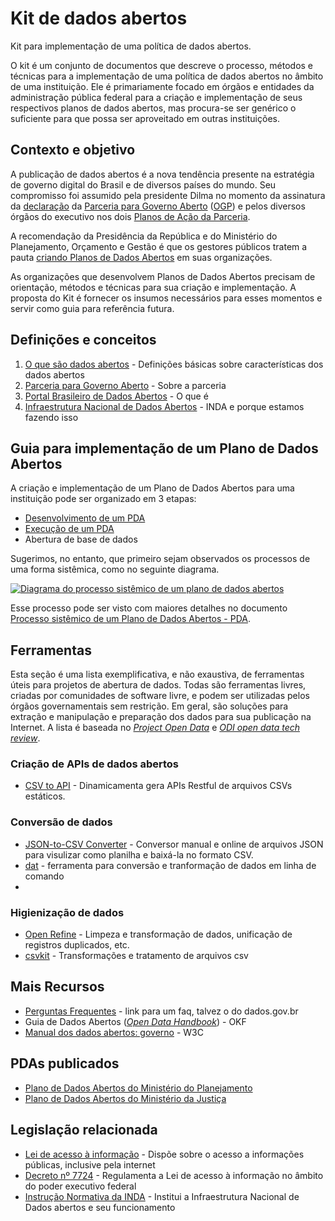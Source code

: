 Kit de dados abertos
====

Kit para implementação de uma política de dados abertos.

O kit é um conjunto de documentos que descreve o processo, métodos e técnicas
para a implementação de uma política de dados abertos no âmbito de uma
instituição. Ele é primariamente focado em órgãos e entidades da administração
pública federal para a criação e implementação de seus respectivos planos de
dados abertos, mas procura-se ser genérico o suficiente para que possa ser
aproveitado em outras instituições.

## Contexto e objetivo

A publicação de dados abertos é a nova tendência presente na estratégia de governo digital do Brasil e de diversos países do mundo. Seu compromisso foi assumido pela presidente Dilma no momento da assinatura da [declaração](http://www.cgu.gov.br/governoaberto/a-ogp/o_que_e_Governo_Aberto.html) da [Parceria para Governo Aberto](http://www.cgu.gov.br/governoaberto/a-ogp/iniciativa.asp) ([OGP](http://www.opengovpartnership.org/)) e pelos diversos órgãos do executivo nos dois [Planos de Ação da Parceria](http://www.cgu.gov.br/governoaberto/no_Brasil/plano-brasileiro/index.html).

A recomendação da Presidência da República e do Ministério do Planejamento, Orçamento e Gestão é que os gestores públicos tratem a pauta [criando Planos de Dados Abertos](http://www.planejamento.gov.br/editoria.asp?p=editoria&index=115&ler=c820) em suas organizações.

As organizações que desenvolvem Planos de Dados Abertos precisam de orientação, métodos e técnicas para sua criação e implementação. A proposta do Kit é fornecer os insumos necessários para esses momentos e servir como guia para referência futura.


## Definições e conceitos

1. [O que são dados abertos](http://dados.gov.br/dados-abertos/) - Definições básicas sobre características dos dados abertos
2. [Parceria para Governo Aberto](http://www.cgu.gov.br/governoaberto/a-ogp/iniciativa.asp) - Sobre a parceria
3. [Portal Brasileiro de Dados Abertos](http://dados.gov.br/sobre/) - O que é
4. [Infraestrutura Nacional de Dados Abertos](http://dados.gov.br/instrucao-normativa-da-inda/) - INDA e porque estamos fazendo isso

## Guia para implementação de um Plano de Dados Abertos

A criação e implementação de um Plano de Dados Abertos para uma instituição pode ser organizado em 3 etapas:

* [Desenvolvimento de um PDA](Elabora%C3%A7%C3%A3o-do-PDA.md)
* [Execução de um PDA](Execu%C3%A7%C3%A3o-do-PDA.md)
* Abertura de base de dados

Sugerimos, no entanto, que primeiro sejam observados os processos de uma forma sistêmica, como no seguinte diagrama.

[<img alt="Diagrama do processo sistêmico de um plano de dados abertos" src="https://raw.githubusercontent.com/dadosgovbr/kit/master/public/img/Processo%20Sist%C3%AAmico%20de%20um%20PDA.png">](Processo-sist%C3%AAmico.md)

Esse processo pode ser visto com maiores detalhes no documento [Processo sistêmico de um Plano de Dados Abertos - PDA](Processo-sist%C3%AAmico.md).

## Ferramentas

Esta seção é uma lista exemplificativa, e não exaustiva, de ferramentas úteis para projetos de abertura de dados. Todas são ferramentas livres, criadas por comunidades de software livre, e podem ser utilizadas pelos órgãos governamentais sem restrição. Em geral, são soluções para extração e manipulação e preparação dos dados para sua publicação na Internet. A lista é baseada no [_Project Open Data_](http://project-open-data.github.io/#tools) e [_ODI open data tech review_](https://github.com/dadosgovbr/open-data-tech-review/wiki).

### Criação de APIs de dados abertos

* [CSV to API](https://github.com/project-open-data/csv-to-api) - Dinamicamenta gera APIs Restful de arquivos CSVs estáticos. 

### Conversão de dados

* [JSON-to-CSV Converter](http://konklone.io/json/) - Conversor manual e online de arquivos JSON para visulizar como planilha e baixá-la no formato CSV.
* [dat](https://github.com/maxogden/dat) - ferramenta para conversão e tranformação de dados em linha de comando
* 

### Higienização de dados

* [Open Refine](http://openrefine.org/) - Limpeza e transformação de dados, unificação de registros duplicados, etc.
* [csvkit](http://csvkit.readthedocs.org/en/0.8.0/) - Transformações e tratamento de arquivos csv

## Mais Recursos

* [Perguntas Frequentes]() - link para um faq, talvez o do dados.gov.br
* Guia de Dados Abertos ([_Open Data Handbook_](http://opendatahandbook.org/pt_BR/)) - OKF
* [Manual dos dados abertos: governo](http://www.w3c.br/pub/Materiais/PublicacoesW3C/Manual_Dados_Abertos_WEB.pdf) - W3C

## PDAs publicados

* [Plano de Dados Abertos do Ministério do Planejamento](http://www.planejamento.gov.br/aberto/pda/)
* [Plano de Dados Abertos do Ministério da Justiça](http://participa.br/dadosabertos/galeria-encontro-nacional-de-dados-abertos/pdae-mj.pdf)

## Legislação relacionada

* [Lei de acesso à informação](http://www.lexml.gov.br/urn/urn:lex:br:federal:lei:2011-11-18;12527) - Dispõe sobre o acesso a informações públicas, inclusive pela internet
* [Decreto nº 7724](http://www.lexml.gov.br/urn/urn:lex:br:federal:decreto:2012-05-16;7724) - Regulamenta a Lei de acesso à informação no âmbito do poder executivo federal
* [Instrução Normativa da INDA](http://dados.gov.br/instrucao-normativa-da-inda/) - Institui a Infraestrutura Nacional de Dados abertos e seu funcionamento
